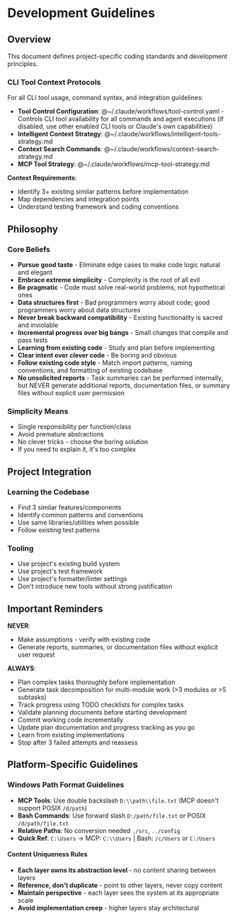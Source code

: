 # Development Guidelines

## Overview

This document defines project-specific coding standards and development principles.
### CLI Tool Context Protocols
For all CLI tool usage, command syntax, and integration guidelines:
- **Tool Control Configuration**: @~/.claude/workflows/tool-control.yaml - Controls CLI tool availability for all commands and agent executions (if disabled, use other enabled CLI tools or Claude's own capabilities)
- **Intelligent Context Strategy**: @~/.claude/workflows/intelligent-tools-strategy.md
- **Context Search Commands**: @~/.claude/workflows/context-search-strategy.md
- **MCP Tool Strategy**: @~/.claude/workflows/mcp-tool-strategy.md

**Context Requirements**:
- Identify 3+ existing similar patterns before implementation
- Map dependencies and integration points
- Understand testing framework and coding conventions


## Philosophy

### Core Beliefs

- **Pursue good taste** - Eliminate edge cases to make code logic natural and elegant
- **Embrace extreme simplicity** - Complexity is the root of all evil
- **Be pragmatic** - Code must solve real-world problems, not hypothetical ones
- **Data structures first** - Bad programmers worry about code; good programmers worry about data structures
- **Never break backward compatibility** - Existing functionality is sacred and inviolable
- **Incremental progress over big bangs** - Small changes that compile and pass tests
- **Learning from existing code** - Study and plan before implementing
- **Clear intent over clever code** - Be boring and obvious
- **Follow existing code style** - Match import patterns, naming conventions, and formatting of existing codebase
- **No unsolicited reports** - Task summaries can be performed internally, but NEVER generate additional reports, documentation files, or summary files without explicit user permission

### Simplicity Means

- Single responsibility per function/class
- Avoid premature abstractions
- No clever tricks - choose the boring solution
- If you need to explain it, it's too complex

## Project Integration

### Learning the Codebase

- Find 3 similar features/components
- Identify common patterns and conventions
- Use same libraries/utilities when possible
- Follow existing test patterns

### Tooling

- Use project's existing build system
- Use project's test framework  
- Use project's formatter/linter settings
- Don't introduce new tools without strong justification

## Important Reminders

**NEVER**:
- Make assumptions - verify with existing code
- Generate reports, summaries, or documentation files without explicit user request

**ALWAYS**:
- Plan complex tasks thoroughly before implementation
- Generate task decomposition for multi-module work (>3 modules or >5 subtasks)
- Track progress using TODO checklists for complex tasks
- Validate planning documents before starting development
- Commit working code incrementally
- Update plan documentation and progress tracking as you go
- Learn from existing implementations
- Stop after 3 failed attempts and reassess

## Platform-Specific Guidelines

### Windows Path Format Guidelines
- **MCP Tools**: Use double backslash `D:\\path\\file.txt` (MCP doesn't support POSIX `/d/path`)
- **Bash Commands**: Use forward slash `D:/path/file.txt` or POSIX `/d/path/file.txt`
- **Relative Paths**: No conversion needed `./src`, `../config`
- **Quick Ref**: `C:\Users` → MCP: `C:\\Users` | Bash: `/c/Users` or `C:/Users`

#### **Content Uniqueness Rules**

- **Each layer owns its abstraction level** - no content sharing between layers
- **Reference, don't duplicate** - point to other layers, never copy content
- **Maintain perspective** - each layer sees the system at its appropriate scale
- **Avoid implementation creep** - higher layers stay architectural

